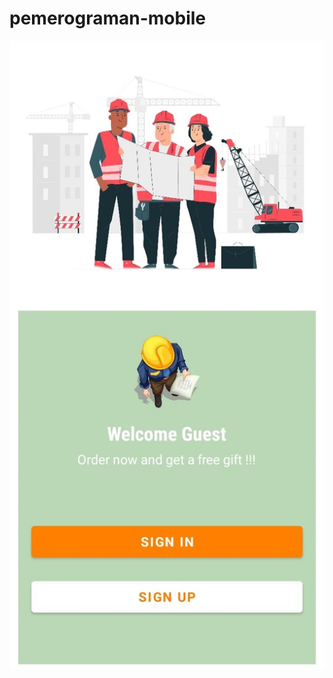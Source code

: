 # pemerograman-mobile
![tampilan awal daftar akun](https://github.com/redhoaryanto2/pemerograman-mobile/blob/master/Tampilan%20%20awal%20daftar%20aplikasi.jpeg)

